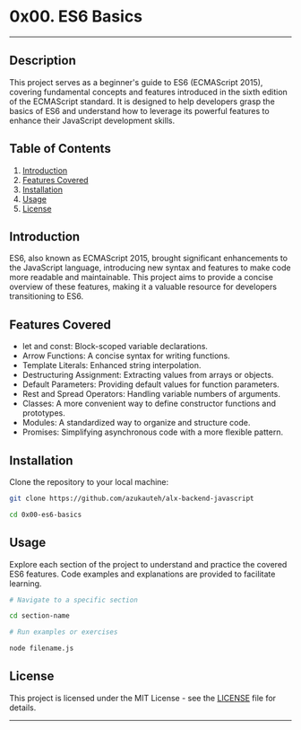 # 0x00. ES6 Basics
---

## Description

This project serves as a beginner's guide to ES6 (ECMAScript 2015), covering fundamental concepts and features introduced in the sixth edition of the ECMAScript standard. It is designed to help developers grasp the basics of ES6 and understand how to leverage its powerful features to enhance their JavaScript development skills.

## Table of Contents

1. [Introduction](#introduction)
2. [Features Covered](#features-covered)
3. [Installation](#installation)
4. [Usage](#usage)
5. [License](#license)

## Introduction

ES6, also known as ECMAScript 2015, brought significant enhancements to the JavaScript language, introducing new syntax and features to make code more readable and maintainable. This project aims to provide a concise overview of these features, making it a valuable resource for developers transitioning to ES6.

## Features Covered

- let and const: Block-scoped variable declarations.
- Arrow Functions: A concise syntax for writing functions.
- Template Literals: Enhanced string interpolation.
- Destructuring Assignment: Extracting values from arrays or objects.
- Default Parameters: Providing default values for function parameters.
- Rest and Spread Operators: Handling variable numbers of arguments.
- Classes: A more convenient way to define constructor functions and prototypes.
- Modules: A standardized way to organize and structure code.
- Promises: Simplifying asynchronous code with a more flexible pattern.

## Installation

Clone the repository to your local machine:

```bash
git clone https://github.com/azukauteh/alx-backend-javascript

cd 0x00-es6-basics
```

## Usage

Explore each section of the project to understand and practice the covered ES6 features. Code examples and explanations are provided to facilitate learning.

```bash
# Navigate to a specific section

cd section-name

# Run examples or exercises

node filename.js
```

## License

This project is licensed under the MIT License - see the [LICENSE](LICENSE) file for details.

---
